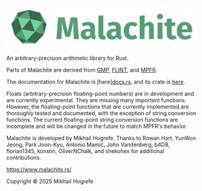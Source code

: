 <img width="500" src="docs/assets/logo-and-name.svg" alt="Logo">

An arbitrary-precision arithmetic library for Rust.

Parts of Malachite are derived from [GMP](https://gmplib.org/),
[FLINT](https://www.flintlib.org/), and [MPFR](https://www.mpfr.org/).

The documentation for Malachite is [here][docs.rs](https://docs.rs/malachite/latest/malachite/), and its crate is [here](https://crates.io/crates/malachite).

Floats (arbitrary-precision floating-point numbers) are in development and are currently
experimental. They are missing many important functions. However, the floating-point functions that *are* currently implemented are thoroughly tested and documented, with the exception of string conversion
functions. The current floating-point string conversion functions are incomplete and will be changed in the future to match MPFR's behavior.

Malachite is developed by Mikhail Hogrefe. Thanks to Rowan Hart, YunWon Jeong, Park Joon-Kyu, Antonio Mamić, John Vandenberg, b4D8, florian1345, konstin, OliverNChalk, and shekohex for additional contributions.

<https://www.malachite.rs/>

Copyright © 2025 Mikhail Hogrefe
